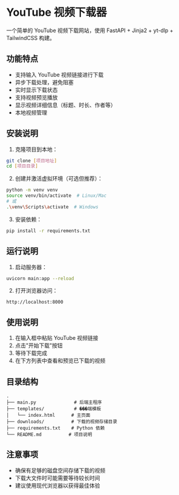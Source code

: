 # YouTube 视频下载器

一个简单的 YouTube 视频下载网站，使用 FastAPI + Jinja2 + yt-dlp + TailwindCSS 构建。

## 功能特点

- 支持输入 YouTube 视频链接进行下载
- 异步下载处理，避免阻塞
- 实时显示下载状态
- 支持视频预览播放
- 显示视频详细信息（标题、时长、作者等）
- 本地视频管理

## 安装说明

1. 克隆项目到本地：
```bash
git clone [项目地址]
cd [项目目录]
```

2. 创建并激活虚拟环境（可选但推荐）：
```bash
python -m venv venv
source venv/bin/activate  # Linux/Mac
# 或
.\venv\Scripts\activate  # Windows
```

3. 安装依赖：
```bash
pip install -r requirements.txt
```

## 运行说明

1. 启动服务器：
```bash
uvicorn main:app --reload
```

2. 打开浏览器访问：
```
http://localhost:8000
```

## 使用说明

1. 在输入框中粘贴 YouTube 视频链接
2. 点击"开始下载"按钮
3. 等待下载完成
4. 在下方列表中查看和预览已下载的视频

## 目录结构

```
.
├── main.py              # 后端主程序
├── templates/           # ���端模板
│   └── index.html      # 主页面
├── downloads/          # 下载的视频存储目录
├── requirements.txt    # Python 依赖
└── README.md          # 项目说明
```

## 注意事项

- 确保有足够的磁盘空间存储下载的视频
- 下载大文件时可能需要等待较长时间
- 建议使用现代浏览器以获得最佳体验 